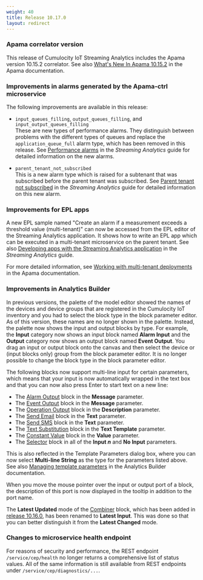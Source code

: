 ```yaml
---
weight: 40
title: Release 10.17.0
layout: redirect
---
```


### Apama correlator version

This release of Cumulocity IoT Streaming Analytics includes the Apama version 10.15.2 correlator.
See also [What's New In Apama 10.15.2](https://documentation.softwareag.com/pam/10.15.2/en/webhelp/pam-webhelp/index.html#page/pam-webhelp%2Fco-WhaNewInApa_10152_top.html)
in the Apama documentation.

### Improvements in alarms generated by the Apama-ctrl microservice

The following improvements are available in this release:

- `input_queues_filling`, `output_queues_filling`, and `input_output_queues_filling` <br>
  These are new types of performance alarms. They distinguish between problems with the different types of queues and
  replace the `application_queue_full` alarm type, which has been removed in this release.
  See [Performance alarms](https://cumulocity.com/guides/apama/troubleshooting/#performance_alarms)
  in the *Streaming Analytics* guide for detailed information on the new alarms.

- `parent_tenant_not_subscribed` <br>
  This is a new alarm type which is raised for a subtenant that was subscribed before the parent tenant was subscribed.
  See [Parent tenant not subscribed](https://cumulocity.com/guides/apama/troubleshooting/#parent_tenant_not_subscribed)
  in the *Streaming Analytics* guide for detailed information on this new alarm.

### Improvements for EPL apps

<!-- TODO: Add more info on new multi-tenant variant of Apama-ctrl microservice later -->

A new EPL sample named "Create an alarm if a measurement exceeds a threshold value (multi-tenant)"
can now be accessed from the EPL editor of the Streaming Analytics application.
It shows how to write an EPL app which can be executed in a multi-tenant microservice on the parent tenant.
See also [Developing apps with the Streaming Analytics application](https://cumulocity.com/guides/apama/analytics-introduction/#apama-epl-apps)
in the *Streaming Analytics* guide.

For more detailed information, see [Working with multi-tenant deployments](https://documentation.softwareag.com/pam/10.15.2/en/webhelp/pam-webhelp/index.html#page/pam-webhelp%2Fco-ConApaAppToExtCom_cumulocity_working_with_multi_tenant_deployments.html) in the Apama documentation.

### Improvements in Analytics Builder

In previous versions, the palette of the model editor showed the names of the devices and device groups that
are registered in the Cumulocity IoT inventory and you had to select the block type in the block parameter editor.
As of this version, these names are no longer shown in the palette.
Instead, the palette now shows the input and output blocks by type.
For example, the **Input** category now shows an input block named **Alarm Input** and
the **Output** category now shows an output block named **Event Output**.
You drag an input or output block onto the canvas and then select the device or
(input blocks only) group from the block parameter editor.
It is no longer possible to change the block type in the block parameter editor.

The following blocks now support multi-line input for certain parameters,
which means that your input is now automatically wrapped in the text box and
that you can now also press Enter to start text on a new line:

* The [Alarm Output](https://documentation.softwareag.com/pab/10.17.0/en/webhelp/pab-webhelp/index.html#page/pab-webhelp%2Fre_AnaBui_block_reference_Output_CreateAlarm.html) block in the **Message** parameter.
* The [Event Output](https://documentation.softwareag.com/pab/10.17.0/en/webhelp/pab-webhelp/index.html#page/pab-webhelp%2Fre_AnaBui_block_reference_Output_CreateEvent.html) block in the **Message** parameter.
* The [Operation Output](https://documentation.softwareag.com/pab/10.17.0/en/webhelp/pab-webhelp/index.html#page/pab-webhelp%2Fre_AnaBui_block_reference_Output_CreateOperationStaticValue.html) block in the **Description** parameter.
* The [Send Email](https://documentation.softwareag.com/pab/10.17.0/en/webhelp/pab-webhelp/index.html#page/pab-webhelp%2Fre_AnaBui_block_reference_Output_Send_Email.html) block in the **Text** parameter.
* The [Send SMS](https://documentation.softwareag.com/pab/10.17.0/en/webhelp/pab-webhelp/index.html#page/pab-webhelp%2Fre_AnaBui_block_reference_Output_Send_SMS.html) block in the **Text** parameter.
* The [Text Substitution](https://documentation.softwareag.com/pab/10.17.0/en/webhelp/pab-webhelp/index.html#page/pab-webhelp%2Fre_AnaBui_block_reference_Utilities_TextSubstitution.html) block in the **Text Template** parameter.
* The [Constant Value](https://documentation.softwareag.com/pab/10.17.0/en/webhelp/pab-webhelp/index.html#page/pab-webhelp%2Fre_AnaBui_block_reference_Utilities_ConstantValue.html) block in the **Value** parameter.
* The [Selector](https://documentation.softwareag.com/pab/10.17.0/en/webhelp/pab-webhelp/index.html#page/pab-webhelp%2Fre_AnaBui_block_reference_Flow_Manipulation_Selector.html) block in all of the **Input _n_** and **No Input** parameters.

This is also reflected in the Template Parameters dialog box, where you can now select
**Multi-line String** as the type for the parameters listed above. See also
[Managing template parameters](https://documentation.softwareag.com/pab/10.17.0/en/webhelp/pab-webhelp/index.html#page/pab-webhelp%2Fta-AnaBui_managing_template_parameters.html)
in the Analytics Builder documentation.

When you move the mouse pointer over the input or output port of a block, the description of this port is now displayed in the tooltip in addition to the port name.

The **Latest Updated** mode of the
[Combiner](https://documentation.softwareag.com/pab/10.17.0/en/webhelp/pab-webhelp/index.html#page/pab-webhelp%2Fre_AnaBui_block_reference_Flow_Manipulation_Combiner.html) block, which has been added in
[release 10.16.0](/release-10-16-0/streaming-analytics-10-16-0/),
has been renamed to **Latest Input**. This was done so that you can better distinguish it from the **Latest Changed** mode.

### Changes to microservice health endpoint

For reasons of security and performance, the REST endpoint `/service/cep/health` no longer returns a comprehensive list of status values. All of the same information is still available from REST endpoints under `/service/cep/diagnostics/...`.
